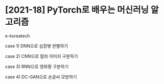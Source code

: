 # [2021-18] PyTorch로 배우는 머신러닝 알고리즘

e-koreatech

case 1) DNN으로 심장병 판별하기

case 2) CNN으로 칼라 이미지 구분하기

case 3) RNN으로 영화평 구분하기

case 4) DC-GAN으로 손글씨 모방하기
